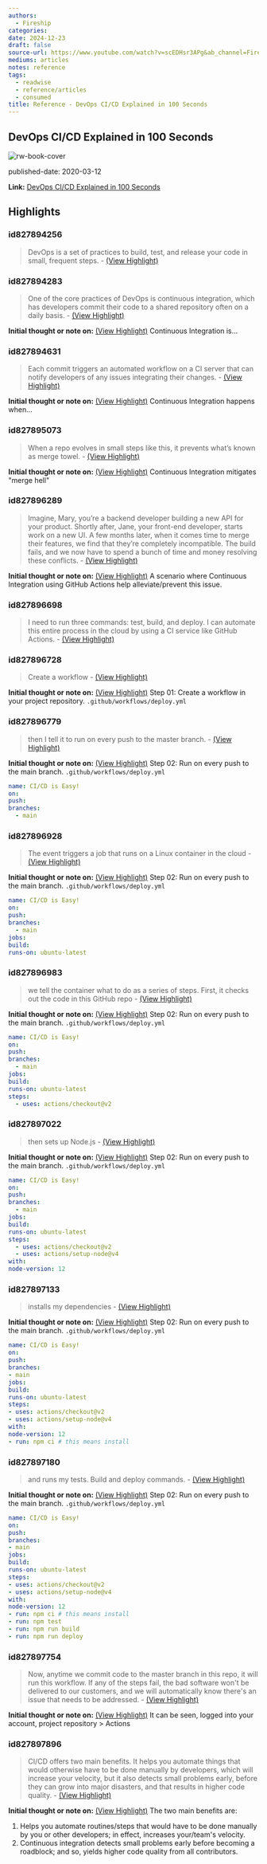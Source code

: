 ```yaml
---
authors:
  - Fireship
categories: 
date: 2024-12-23
draft: false
source-url: https://www.youtube.com/watch?v=scEDHsr3APg&ab_channel=Fireship
mediums: articles
notes: reference
tags:
  - readwise
  - reference/articles
  - consumed
title: Reference - DevOps CI/CD Explained in 100 Seconds
---
```


## DevOps CI/CD Explained in 100 Seconds

![rw-book-cover](https://i.ytimg.com/vi/scEDHsr3APg/maxresdefault.jpg)

published-date: 2020-03-12

**Link:** [DevOps CI/CD Explained in 100 Seconds](https://www.youtube.com/watch?v=scEDHsr3APg&ab_channel=Fireship)

## Highlights

### id827894256

> DevOps is a set of practices to build, test, and release your code in small, frequent steps.
> \- [(View Highlight)](https://read.readwise.io/read/01jfrhwm1jk0qq1vtr1q8ex5nq)

### id827894283

> One of the core practices of DevOps is continuous integration, which has developers commit their code to a shared repository often on a daily basis.
> \- [(View Highlight)](https://read.readwise.io/read/01jfrhxae8ahx6p44g5kxtbg6b)

**Initial thought or note on:** [(View Highlight)](https://read.readwise.io/read/01jfrhxae8ahx6p44g5kxtbg6b)
Continuous Integration is...

### id827894631

> Each commit triggers an automated workflow on a CI server that can notify developers of any issues integrating their changes.
> \- [(View Highlight)](https://read.readwise.io/read/01jfrhz53ehpjvy37ctetjwzzn)

**Initial thought or note on:** [(View Highlight)](https://read.readwise.io/read/01jfrhz53ehpjvy37ctetjwzzn)
Continuous Integration happens when...

### id827895073

> When a repo evolves in small steps like this, it prevents what’s known as merge towel.
> \- [(View Highlight)](https://read.readwise.io/read/01jfrj018g152bz2v32ehhxt6x)

**Initial thought or note on:** [(View Highlight)](https://read.readwise.io/read/01jfrj018g152bz2v32ehhxt6x)
Continuous Integration mitigates "merge hell"

### id827896289

> Imagine, Mary, you’re a backend developer building a new API for your product. Shortly after, Jane, your front-end developer, starts work on a new UI. A few months later, when it comes time to merge their features, we find that they’re completely incompatible. The build fails, and we now have to spend a bunch of time and money resolving these conflicts.
> \- [(View Highlight)](https://read.readwise.io/read/01jfrj2g9wrfm7cf4ddb5a0gzs)

**Initial thought or note on:** [(View Highlight)](https://read.readwise.io/read/01jfrj2g9wrfm7cf4ddb5a0gzs)
A scenario where Continuous Integration using GitHub Actions help alleviate/prevent this issue.

### id827896698

> I need to run three commands: test, build, and deploy. I can automate this entire process in the cloud by using a CI service like GitHub Actions.
> \- [(View Highlight)](https://read.readwise.io/read/01jfrj5ttv6s8ctkkpdr0vr2n5)

### id827896728

> Create a workflow
> \- [(View Highlight)](https://read.readwise.io/read/01jfrj6syb3rxpkktywpkjas4c)

**Initial thought or note on:** [(View Highlight)](https://read.readwise.io/read/01jfrj6syb3rxpkktywpkjas4c)
Step 01: Create a workflow in your project repository.
`.github/workflows/deploy.yml`

### id827896779

> then I tell it to run on every push to the master branch.
> \- [(View Highlight)](https://read.readwise.io/read/01jfrj8n415gdws2jkk7st5j5t)

**Initial thought or note on:** [(View Highlight)](https://read.readwise.io/read/01jfrj8n415gdws2jkk7st5j5t)
Step 02: Run on every push to the main branch.
`.github/workflows/deploy.yml`

```yml
name: CI/CD is Easy!
on:
push:
branches:
  - main
```

### id827896928

> The event triggers a job that runs on a Linux container in the cloud
> \- [(View Highlight)](https://read.readwise.io/read/01jfrjcw7z819m56swnrrs2qwr)

**Initial thought or note on:** [(View Highlight)](https://read.readwise.io/read/01jfrjcw7z819m56swnrrs2qwr)
Step 02: Run on every push to the main branch.
`.github/workflows/deploy.yml`

```yml
name: CI/CD is Easy!
on:
push:
branches:
  - main
jobs:
build:
runs-on: ubuntu-latest
```

### id827896983

> we tell the container what to do as a series of steps. First, it checks out the code in this GitHub repo
> \- [(View Highlight)](https://read.readwise.io/read/01jfrje6ad1b27ey86sw5fdz7t)

**Initial thought or note on:** [(View Highlight)](https://read.readwise.io/read/01jfrje6ad1b27ey86sw5fdz7t)
Step 02: Run on every push to the main branch.
`.github/workflows/deploy.yml`

```yml
name: CI/CD is Easy!
on:
push:
branches:
  - main
jobs:
build:
runs-on: ubuntu-latest
steps:
  - uses: actions/checkout@v2
```

### id827897022

> then sets up Node.js
> \- [(View Highlight)](https://read.readwise.io/read/01jfrjga1k8xjkag5pcka9gyt6)

**Initial thought or note on:** [(View Highlight)](https://read.readwise.io/read/01jfrjga1k8xjkag5pcka9gyt6)
Step 02: Run on every push to the main branch.
`.github/workflows/deploy.yml`

```yml
name: CI/CD is Easy!
on:
push:
branches:
  - main
jobs:
build:
runs-on: ubuntu-latest
steps:
  - uses: actions/checkout@v2
  - uses: actions/setup-node@v4
with:
node-version: 12
```

### id827897133

> installs my dependencies
> \- [(View Highlight)](https://read.readwise.io/read/01jfrjk7xhy7km95tw98prn0sp)

**Initial thought or note on:** [(View Highlight)](https://read.readwise.io/read/01jfrjk7xhy7km95tw98prn0sp)
Step 02: Run on every push to the main branch.
`.github/workflows/deploy.yml`

```yml
name: CI/CD is Easy!
on:
push:
branches:
- main
jobs:
build:
runs-on: ubuntu-latest
steps:
- uses: actions/checkout@v2
- uses: actions/setup-node@v4
with:
node-version: 12
- run: npm ci # this means install
```

### id827897180

> and runs my tests.
> Build and deploy commands.
> \- [(View Highlight)](https://read.readwise.io/read/01jfrjmw8jye1jfwz30t2fvd6x)

**Initial thought or note on:** [(View Highlight)](https://read.readwise.io/read/01jfrjmw8jye1jfwz30t2fvd6x)
Step 02: Run on every push to the main branch.
`.github/workflows/deploy.yml`

```yml
name: CI/CD is Easy!
on:
push:
branches:
- main
jobs:
build:
runs-on: ubuntu-latest
steps:
- uses: actions/checkout@v2
- uses: actions/setup-node@v4
with:
node-version: 12
- run: npm ci # this means install
- run: npm test
- run: npm run build
- run: npm run deploy
```

### id827897754

> Now, anytime we commit code to the master branch in this repo, it will run this workflow. If any of the steps fail, the bad software won't be delivered to our customers, and we will automatically know there's an issue that needs to be addressed.
> \- [(View Highlight)](https://read.readwise.io/read/01jfrjrhgppkreanf0rz89adgd)

**Initial thought or note on:** [(View Highlight)](https://read.readwise.io/read/01jfrjrhgppkreanf0rz89adgd)
It can be seen, logged into your account, project repository > Actions

### id827897896

> CI/CD offers two main benefits.
> It helps you automate things that would otherwise have to be done manually by developers, which will increase your velocity, but it also detects small problems early, before they can grow into major disasters, and that results in higher code quality.
> \- [(View Highlight)](https://read.readwise.io/read/01jfrjvsxtyz706vvw46wq2cvy)

**Initial thought or note on:** [(View Highlight)](https://read.readwise.io/read/01jfrjvsxtyz706vvw46wq2cvy)
The two main benefits are:

1. Helps you automate routines/steps that would have to be done manually by you or other developers; in effect, increases your/team's velocity.
2. Continuous integration detects small problems early before becoming a roadblock; and so, yields higher code quality from all contributors.
